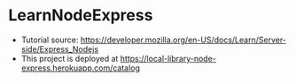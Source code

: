 # LearnNodeExpress

- Tutorial source: https://developer.mozilla.org/en-US/docs/Learn/Server-side/Express_Nodejs
- This project is deployed at https://local-library-node-express.herokuapp.com/catalog
